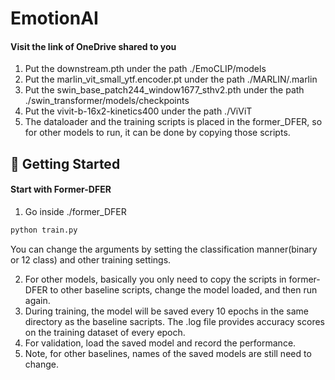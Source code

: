 # EmotionAI

#### Visit the link of OneDrive shared to you
1. Put the downstream.pth under the path ./EmoCLIP/models
2. Put the marlin_vit_small_ytf.encoder.pt under the path ./MARLIN/.marlin
3. Put the swin_base_patch244_window1677_sthv2.pth under the path ./swin_transformer/models/checkpoints
4. Put the vivit-b-16x2-kinetics400 under the path ./ViViT
5. The dataloader and the training scripts is placed in the former_DFER, so for other models to run, it can be done by copying those scripts.


## 🤪 Getting Started

#### Start with Former-DFER
1. Go inside ./former_DFER
```python
python train.py 
```
You can change the arguments by setting the classification manner(binary or 12 class) and other training settings.

2. For other models, basically you only need to copy the scripts in former-DFER to other baseline scripts,
change the model loaded, and then run again.
3. During training, the model will be saved every 10 epochs in the same directory as the baseline sacripts. The .log file provides accuracy scores on the training dataset of every epoch. 
4. For validation, load the saved model and record the performance.
5. Note, for other baselines, names of the saved models are still need to change.